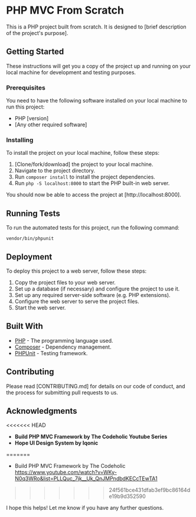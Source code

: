 # PHP MVC From Scratch

This is a PHP project built from scratch. It is designed to [brief description of the project's purpose].

## Getting Started

These instructions will get you a copy of the project up and running on your local machine for development and testing purposes.

### Prerequisites

You need to have the following software installed on your local machine to run this project:

-   PHP [version]
-   [Any other required software]

### Installing

To install the project on your local machine, follow these steps:

1.  [Clone/fork/download] the project to your local machine.
2.  Navigate to the project directory.
3.  Run `composer install` to install the project dependencies.
4.  Run `php -S localhost:8000` to start the PHP built-in web server.

You should now be able to access the project at [http://localhost:8000].

## Running Tests

To run the automated tests for this project, run the following command:

`vendor/bin/phpunit` 

## Deployment

To deploy this project to a web server, follow these steps:

1.  Copy the project files to your web server.
2.  Set up a database (if necessary) and configure the project to use it.
3.  Set up any required server-side software (e.g. PHP extensions).
4.  Configure the web server to serve the project files.
5.  Start the web server.

## Built With

-   [PHP](https://www.php.net/) - The programming language used.
-   [Composer](https://getcomposer.org/) - Dependency management.
-   [PHPUnit](https://phpunit.de/) - Testing framework.

## Contributing

Please read [CONTRIBUTING.md] for details on our code of conduct, and the process for submitting pull requests to us.

## Acknowledgments

<<<<<<< HEAD

-  **Build PHP MVC Framework by The Codeholic Youtube Series**
-  **Hope UI Design System by Iqonic**

=======
-   Build PHP MVC Framework by The Codeholic 
https://www.youtube.com/watch?v=WKy-N0q3WRo&list=PLLQuc_7jk__Uk_QnJMPndbdKECcTEwTA1
>>>>>>> 24f561bce431dfab3ef9bc86164de19b9d352590

I hope this helps! Let me know if you have any further questions.
